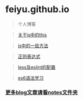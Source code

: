 # feiyu.github.io
>个人博客

> [关于js中的this](https://github.com/feiyuWeb/Blog/blob/master/notes/%E5%85%B3%E4%BA%8Ejs%E4%B8%AD%E7%9A%84this.md)  

> [js中的一些方法](https://github.com/feiyuWeb/Blog/blob/master/notes/js%E4%B8%AD%E7%9A%84%E4%B8%80%E4%BA%9B%E6%96%B9%E6%B3%95.md)  

> [正则表达式](https://github.com/feiyuWeb/Blog/blob/master/notes/%E6%AD%A3%E5%88%99%E8%A1%A8%E8%BE%BE%E5%BC%8F.md)  

> [less及eslint的配置](https://github.com/feiyuWeb/Blog/blob/master/notes/%E5%9C%A8less%E4%B8%AD%E6%B7%BB%E5%8A%A0lessModule%E9%85%8D%E7%BD%AE.md)

> [es6语法学习](https://github.com/feiyuWeb/Blog/blob/master/notes/es6%E5%AD%A6%E4%B9%A0%E7%AC%94%E8%AE%B0.md)

### [更多blog文章请看notes文件夹](https://github.com/feiyuWeb/Blog/tree/master/notes)

